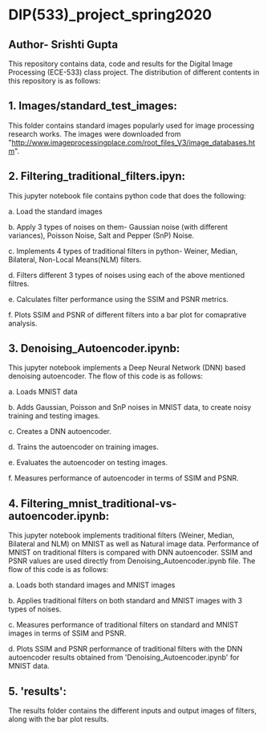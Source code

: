 # DIP(533)_project_spring2020
## Author- Srishti Gupta

This repository contains data, code and results for the Digital Image Processing (ECE-533) class project. The distribution of different contents in this repository is as follows:

## 1. Images/standard_test_images:
This folder contains standard images popularly used for image processing research works. The images were downloaded from "http://www.imageprocessingplace.com/root_files_V3/image_databases.htm".

## 2. Filtering_traditional_filters.ipyn:
This jupyter notebook file contains python code that does the following:

  a. Load the standard images 
  
  b. Apply 3 types of noises on them- Gaussian noise (with different variances), Poisson Noise, Salt and Pepper (SnP) Noise.
 
  c. Implements 4 types of traditional filters in python- Weiner, Median, Bilateral, Non-Local Means(NLM) filters.
  
  d. Filters different 3 types of noises using each of the above mentioned filtres.
  
  e. Calculates filter performance using the SSIM and PSNR metrics.
  
  f. Plots SSIM and PSNR of different filters into a bar plot for comaprative analysis.
 
## 3. Denoising_Autoencoder.ipynb: 
This jupyter notebook implements a Deep Neural Network (DNN) based denoising autoencoder. The flow of this code is as follows:
  
  a. Loads MNIST data
  
  b. Adds Gaussian, Poisson and SnP noises in MNIST data, to create noisy training and testing images.
  
  c. Creates a DNN autoencoder.
  
  d. Trains the autoencoder on training images.
  
  e. Evaluates the autoencoder on testing images.
  
  f. Measures performance of autoencoder in terms of SSIM and PSNR.
  
## 4. Filtering_mnist_traditional-vs-autoencoder.ipynb:
This jupyter notebook implements traditional filters (Weiner, Median, Bilateral and NLM) on MNIST as well as Natural image data. Performance of MNIST on traditional filters is compared with DNN autoencoder. SSIM and PSNR values are used directly from Denoising_Autoencoder.ipynb file. The flow of this code is as follows:
  
  a. Loads both standard images and MNIST images
  
  b. Applies traditional filters on both standard and MNIST images with 3 types of noises.
  
  c. Measures performance of traditional filters on standard and MNIST images in terms of SSIM and PSNR.
  
  d. Plots SSIM and PSNR performance of traditional filters with the DNN autoencoder results obtained from 'Denoising_Autoencoder.ipynb' for MNIST data.

## 5. 'results':
The results folder contains the different inputs and output images of filters, along with the bar plot results.
